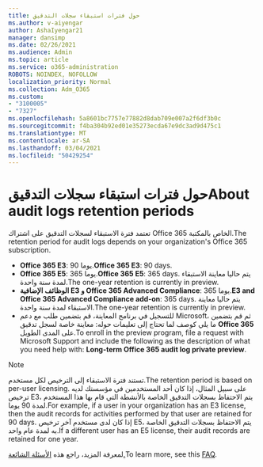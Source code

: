 ```yaml
---
title: حول فترات استبقاء سجلات التدقيق
ms.author: v-aiyengar
author: AshaIyengar21
manager: dansimp
ms.date: 02/26/2021
ms.audience: Admin
ms.topic: article
ms.service: o365-administration
ROBOTS: NOINDEX, NOFOLLOW
localization_priority: Normal
ms.collection: Adm_O365
ms.custom:
- "3100005"
- "7327"
ms.openlocfilehash: 5a8601bc7757e77882d8dab709e007a2f6df3b0c
ms.sourcegitcommit: f4ba304b92ed01e35273ecda67e9dc3ad9d475c1
ms.translationtype: MT
ms.contentlocale: ar-SA
ms.lasthandoff: 03/04/2021
ms.locfileid: "50429254"
---
```

# <a name="about-audit-logs-retention-periods"></a><span data-ttu-id="b9a8e-102">حول فترات استبقاء سجلات التدقيق</span><span class="sxs-lookup"><span data-stu-id="b9a8e-102">About audit logs retention periods</span></span>

<span data-ttu-id="b9a8e-103">تعتمد فترة الاستبقاء لسجلات التدقيق على اشتراك Office 365 الخاص بالمكتبة.</span><span class="sxs-lookup"><span data-stu-id="b9a8e-103">The retention period for audit logs depends on your organization's Office 365 subscription.</span></span>

- <span data-ttu-id="b9a8e-104">**Office 365 E3**: 90 يوما.</span><span class="sxs-lookup"><span data-stu-id="b9a8e-104">**Office 365 E3**: 90 days.</span></span>
- <span data-ttu-id="b9a8e-105">**Office 365 E5**: 365 يوما.</span><span class="sxs-lookup"><span data-stu-id="b9a8e-105">**Office 365 E5**: 365 days.</span></span> <span data-ttu-id="b9a8e-106">يتم حاليا معاينة الاستبقاء لمدة سنة واحدة.</span><span class="sxs-lookup"><span data-stu-id="b9a8e-106">The one-year retention is currently in preview.</span></span>
- <span data-ttu-id="b9a8e-107">**الوظائف الإضافية E3 و Office 365 Advanced Compliance**: 365 يوما.</span><span class="sxs-lookup"><span data-stu-id="b9a8e-107">**E3 and Office 365 Advanced Compliance add-on**: 365 days.</span></span> <span data-ttu-id="b9a8e-108">يتم حاليا معاينة الاستبقاء لمدة سنة واحدة.</span><span class="sxs-lookup"><span data-stu-id="b9a8e-108">The one-year retention is currently in preview.</span></span>
- <span data-ttu-id="b9a8e-109">للتسجيل في برنامج المعاينة، قم بتضمين طلب مع دعم Microsoft، ثم قم بتضمين ما يلي كوصف لما تحتاج إلى تعليمات حوله: معاينة خاصة لسجل تدقيق **Office 365** على المدى الطويل.</span><span class="sxs-lookup"><span data-stu-id="b9a8e-109">To enroll in the preview program, file a request with Microsoft Support and include the following as the description of what you need help with: **Long-term Office 365 audit log private preview**.</span></span>
> [!NOTE]
> <span data-ttu-id="b9a8e-110">تستند فترة الاستبقاء إلى الترخيص لكل مستخدم.</span><span class="sxs-lookup"><span data-stu-id="b9a8e-110">The retention period is based on per-user licensing.</span></span> <span data-ttu-id="b9a8e-111">على سبيل المثال، إذا كان أحد المستخدمين في مؤسستك لديه ترخيص E3، يتم الاحتفاظ بسجلات التدقيق الخاصة بالأنشطة التي قام بها هذا المستخدم لمدة 90 يوما.</span><span class="sxs-lookup"><span data-stu-id="b9a8e-111">For example, if a user in your organization has an E3 license, then the audit records for activities performed by that user are retained for 90 days.</span></span> <span data-ttu-id="b9a8e-112">إذا كان لدى مستخدم آخر ترخيص E5، يتم الاحتفاظ بسجلات التدقيق الخاصة به لمدة عام واحد.</span><span class="sxs-lookup"><span data-stu-id="b9a8e-112">If a different user has an E5 license, their audit records are retained for one year.</span></span>

<span data-ttu-id="b9a8e-113">لمعرفة المزيد، راجع هذه [الأسئلة الشائعة.](https://go.microsoft.com/fwlink/?linkid=2115336)</span><span class="sxs-lookup"><span data-stu-id="b9a8e-113">To learn more, see this [FAQ](https://go.microsoft.com/fwlink/?linkid=2115336).</span></span>